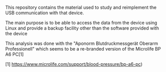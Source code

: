 This repository contains the material used to study and reimplement the USB
communication with that device.

The main purpose is to be able to access the data from the device using Linux
and provide a backup facility other than the software provided with the device

This analysis was done with the "Aponorm Blutdruckmessgerät Oberarm Professionell"
which seems to be a re-branded version of the Microlife BP A6 PC[1]

[1] https://www.microlife.com/support/blood-pressure/bp-a6-pc)
